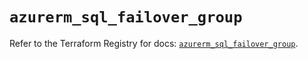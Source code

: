 # `azurerm_sql_failover_group`

Refer to the Terraform Registry for docs: [`azurerm_sql_failover_group`](https://registry.terraform.io/providers/hashicorp/azurerm/3.109.0/docs/resources/sql_failover_group).
